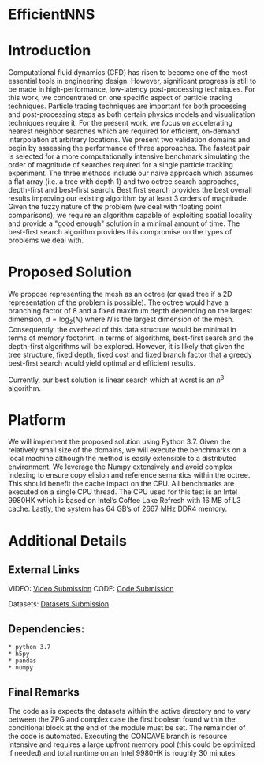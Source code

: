# EfficientNNS

# Introduction

Computational fluid dynamics (CFD) has risen to become one of the most
essential tools in engineering design. However, significant progress is
still to be made in high-performance, low-latency post-processing
techniques. For this work, we concentrated on one specific aspect of
particle tracing techniques. Particle tracing techniques are important
for both processing and post-processing steps as both certain physics
models and visualization techniques require it. For the present work, we
focus on accelerating nearest neighbor searches which are required for
efficient, on-demand interpolation at arbitrary locations. We present
two validation domains and begin by assessing the performance of three
approaches. The fastest pair is selected for a more computationally
intensive benchmark simulating the order of magnitude of searches
required for a single particle tracking experiment. The three methods
include our naive approach which assumes a flat array (i.e. a tree with
depth 1) and two octree search approaches, depth-first and best-first
search. Best first search provides the best overall results improving
our existing algorithm by at least 3 orders of magnitude. Given the
fuzzy nature of the problem (we deal with floating point comparisons),
we require an algorithm capable of exploiting spatial locality and
provide a "good enough" solution in a minimal amount of time. The
best-first search algorithm provides this compromise on the types of
problems we deal with.

# Proposed Solution

We propose representing the mesh as an octree (or quad tree if a 2D
representation of the problem is possible). The octree would have a
branching factor of 8 and a fixed maximum depth depending on the largest
dimension, *d* = log<sub>2</sub>(*N*) where *N* is the largest dimension
of the mesh. Consequently, the overhead of this data structure would be
minimal in terms of memory footprint. In terms of algorithms, best-first
search and the depth-first algorithms will be explored. However, it is
likely that given the tree structure, fixed depth, fixed cost and fixed
branch factor that a greedy best-first search would yield optimal and
efficient results.

Currently, our best solution is linear search which at worst is an
*n*<sup>3</sup> algorithm.

# Platform

We will implement the proposed solution using Python 3.7. Given the
relatively small size of the domains, we will execute the benchmarks on
a local machine although the method is easily extensible to a
distributed environment. We leverage the Numpy extensively and avoid
complex indexing to ensure copy elision and reference semantics within
the octree. This should benefit the cache impact on the CPU. All
benchmarks are executed on a single CPU thread. The CPU used for this
test is an Intel 9980HK which is based on Intel’s Coffee Lake Refresh
with 16 MB of L3 cache. Lastly, the system has 64 GB’s of 2667 MHz DDR4
memory.

# Additional Details
## External Links
VIDEO: [Video Submission](https://youtu.be/7vhpBWoc-jA)
CODE: [Code Submission](https://github.com/ChristianLagares/EfficientNNS)

Datasets: [Datasets Submission](https://drive.google.com/drive/folders/1js7Fztupj2vYdCGmRYHZ1hAaV1gS60IX?usp=sharing)


## Dependencies:
    * python 3.7
    * h5py
    * pandas
    * numpy

## Final Remarks
The code as is expects the datasets within the active directory and to vary between the ZPG and complex case the first boolean found within the conditional block at the end of the module must be set. The remainder of the code is automated. Executing the CONCAVE branch is resource intensive and requires a large upfront memory pool (this could be optimized if needed) and total runtime on an Intel 9980HK is roughly 30 minutes.
